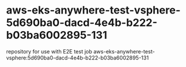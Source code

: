 # aws-eks-anywhere-test-vsphere-5d690ba0-dacd-4e4b-b222-b03ba6002895-131
repository for use with E2E test job aws-eks-anywhere-test-vsphere:5d690ba0-dacd-4e4b-b222-b03ba6002895-131
